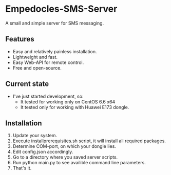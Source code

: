 # Empedocles-SMS-Server

A small and simple server for SMS messaging.

## Features
 * Easy and relatively painless installation.
 * Lightweight and fast.
 * Easy Web-API for remote control.
 * Free and open-source.

## Current state
  * I've just started development, so:
    * It tested for working only on CentOS 6.6 x64
    * It tested only for working with Huawei E173 dongle.

## Installation
  1. Update your system.
  2. Execute installprerequisites.sh script, it will install all required packages.
  3. Determine COM-port, on which your dongle lies.
  4. Edit config.json accordingly.
  5. Go to a directory where you saved server scripts.
  6. Run python main.py to see availible command line parameters.
  7. That's it.
